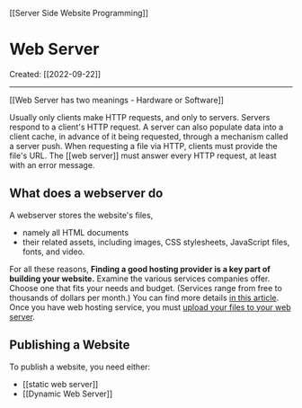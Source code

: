 [[Server Side Website Programming]]

# Web Server
Created:  [[2022-09-22]]

---
[[Web Server has two meanings - Hardware or Software]]


Usually only clients make HTTP requests, and only to servers. Servers respond to a client's HTTP request. A server can also populate data into a client cache, in advance of it being requested, through a mechanism called a server push.
When requesting a file via HTTP, clients must provide the file's URL.
The [[web server]] must answer every HTTP request, at least with an error message.

## What does a webserver do
A webserver stores the website's files, 
- namely all HTML documents 
- their related assets, including images, CSS stylesheets, JavaScript files, fonts, and video.

For all these reasons, 
**Finding a good hosting provider is a key part of building your website.** Examine the various services companies offer. Choose one that fits your needs and budget. (Services range from free to thousands of dollars per month.) You can find more details [in this article](https://developer.mozilla.org/en-US/docs/Learn/Common_questions/How_much_does_it_cost#hosting).
Once you have web hosting service, you must [upload your files to your web server](https://developer.mozilla.org/en-US/docs/Learn/Common_questions/Upload_files_to_a_web_server).



## Publishing a Website
To publish a website, you need either:
- [[static web server]]
- [[Dynamic Web Server]]











